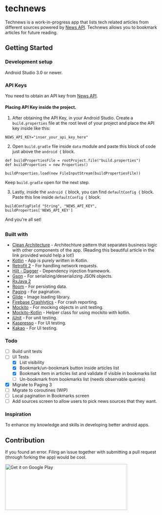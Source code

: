# technews

Technews is a work-in-progress app that lists tech related articles from different sources powered
by [News API](https://newsapi.org/). Technews allows you to bookmark articles for future reading.

## Getting Started

### Development setup

Android Studio 3.0 or newer.

### API Keys

You need to obtain an API key from [News API](https://newsapi.org/).

#### Placing API Key inside the project.

1. After obtaining the API Key, in your Android Studio. Create a `build.properties` file at the root
   level of your project and place the API key inside like this:

```
NEWS_API_KEY="inser_your_api_key_here"
```

2. Open `build.gradle` file inside `data` module and paste this block of code just above
   the `android {` block.

```
def buildPropertiesFile = rootProject.file("build.properties")
def buildProperties = new Properties()

buildProperties.load(new FileInputStream(buildPropertiesFile))
```

Keep `build.gradle` open for the next step.

3. Lastly, inside the `android {` block, you can find `defaultConfig {` block. Paste this line
   inside `defaultConfig {` block.

```
buildConfigField "String", "NEWS_API_KEY", buildProperties['NEWS_API_KEY']
```

And you're all set!

##   

### Built with

* [Clean Architecture](https://github.com/jermainedilao/technews/blob/master/Architecture.md) -
  Architechture pattern that separates business logic with other components of the app. (Reading
  this beautiful article in the link provided would help a lot!)
* [Kotlin](https://kotlinlang.org/) - App is purely written in Kotlin.
* [Retrofit 2](http://square.github.io/retrofit/) - For handling network requests.
* [Hilt - Dagger](https://dagger.dev/hilt/) - Dependency injection framework.
* [Gson](https://github.com/google/gson) - For serializing/deserializing JSON objects.
* [RxJava 2](https://github.com/ReactiveX/RxJava)
* [Room](https://developer.android.com/topic/libraries/architecture/room.html) - For persisting
  data.
* [Paging](https://developer.android.com/topic/libraries/architecture/paging) - For pagination.
* [Glide](https://bumptech.github.io/glide/) - Image loading library.
* [Firebase Crashlytics](https://firebase.google.com/docs/crashlytics/) - For crash reporting.
* [Mockito](https://github.com/mockito/mockito) - For mocking objects in unit testing.
* [Mockito-Kotlin](https://github.com/nhaarman/mockito-kotlin) - Helper class for using mockito with
  kotlin.
* [jUnit](https://junit.org/junit4/) - For unit testing.
* [Kaspresso](https://github.com/KasperskyLab/Kaspresso) - For UI testing.
* [Kakao](https://github.com/KakaoCup/Kakao) - For UI testing.

### Todo

* [ ] Build unit tests
* [ ] UI Tests
    * [x] List visibility
    * [x] Bookmark/un-bookmark button inside articles list
    * [x] Bookmark item in articles list and validate if visible in bookmarks list
    * [ ] Un-bookmark from bookmarks list (needs observable queries)
* [x] Migrate to Paging 3
* [ ] Migrate to coroutines (WIP)
* [ ] Local pagination in Bookmarks screen
* [ ] Add sources screen to allow users to pick news sources that they want.

### Inspiration

To enhance my knowledge and skills in developing better android apps.

## Contribution

If you found an error. Filing an issue together with submitting a pull request (through forking the
app) would be cool.

<a href='https://play.google.com/store/apps/details?id=jermaine.technews&pcampaignid=MKT-Other-global-all-co-prtnr-py-PartBadge-Mar2515-1'><img alt='Get it on Google Play' src='https://play.google.com/intl/en_us/badges/images/generic/en_badge_web_generic.png' height=150 width=400/></a>
